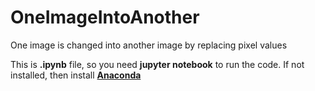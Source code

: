 # OneImageIntoAnother
One image is changed into another image by replacing pixel values

This is **.ipynb** file, so you need **jupyter notebook** to run the code.
If not installed, then install [**Anaconda**](https://www.anaconda.com/products/individual)
